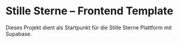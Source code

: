 # Stille Sterne – Frontend Template

Dieses Projekt dient als Startpunkt für die Stille Sterne Plattform mit Supabase.